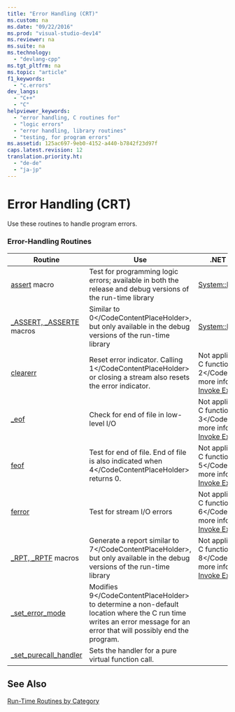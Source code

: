```yaml
---
title: "Error Handling (CRT)"
ms.custom: na
ms.date: "09/22/2016"
ms.prod: "visual-studio-dev14"
ms.reviewer: na
ms.suite: na
ms.technology: 
  - "devlang-cpp"
ms.tgt_pltfrm: na
ms.topic: "article"
f1_keywords: 
  - "c.errors"
dev_langs: 
  - "C++"
  - "C"
helpviewer_keywords: 
  - "error handling, C routines for"
  - "logic errors"
  - "error handling, library routines"
  - "testing, for program errors"
ms.assetid: 125ac697-9eb0-4152-a440-b7842f23d97f
caps.latest.revision: 12
translation.priority.ht: 
  - "de-de"
  - "ja-jp"
---
```

# Error Handling (CRT)
Use these routines to handle program errors.  
  
### Error-Handling Routines  
  
|Routine|Use|.NET Framework equivalent|  
|-------------|---------|-------------------------------|  
|[assert](../vs140/assert-macro--_assert--_wassert.md) macro|Test for programming logic errors; available in both the release and debug versions of the run-time library|[System::Diagnostics::Debug::Assert](https://msdn.microsoft.com/en-us/library/system.diagnostics.debug.assert.aspx)|  
|[_ASSERT, _ASSERTE](../vs140/_assert--_asserte--_assert_expr-macros.md) macros|Similar to <CodeContentPlaceHolder>0\</CodeContentPlaceHolder>, but only available in the debug versions of the run-time library|[System::Diagnostics::Debug::Assert](https://msdn.microsoft.com/en-us/library/system.diagnostics.debug.assert.aspx)|  
|[clearerr](../vs140/clearerr.md)|Reset error indicator. Calling <CodeContentPlaceHolder>1\</CodeContentPlaceHolder> or closing a stream also resets the error indicator.|Not applicable. To call the standard C function, use <CodeContentPlaceHolder>2\</CodeContentPlaceHolder>. For more information, see [Platform Invoke Examples](assetId:///15926806-f0b7-487e-93a6-4e9367ec689f).|  
|[_eof](../vs140/_eof.md)|Check for end of file in low-level I/O|Not applicable. To call the standard C function, use <CodeContentPlaceHolder>3\</CodeContentPlaceHolder>. For more information, see [Platform Invoke Examples](assetId:///15926806-f0b7-487e-93a6-4e9367ec689f).|  
|[feof](../vs140/feof.md)|Test for end of file. End of file is also indicated when <CodeContentPlaceHolder>4\</CodeContentPlaceHolder> returns 0.|Not applicable. To call the standard C function, use <CodeContentPlaceHolder>5\</CodeContentPlaceHolder>. For more information, see [Platform Invoke Examples](assetId:///15926806-f0b7-487e-93a6-4e9367ec689f).|  
|[ferror](../vs140/ferror.md)|Test for stream I/O errors|Not applicable. To call the standard C function, use <CodeContentPlaceHolder>6\</CodeContentPlaceHolder>. For more information, see [Platform Invoke Examples](assetId:///15926806-f0b7-487e-93a6-4e9367ec689f).|  
|[_RPT, _RPTF](../vs140/_rpt--_rptf--_rptw--_rptfw-macros.md) macros|Generate a report similar to <CodeContentPlaceHolder>7\</CodeContentPlaceHolder>, but only available in the debug versions of the run-time library|Not applicable. To call the standard C function, use <CodeContentPlaceHolder>8\</CodeContentPlaceHolder>. For more information, see [Platform Invoke Examples](assetId:///15926806-f0b7-487e-93a6-4e9367ec689f).|  
|[_set_error_mode](../vs140/_set_error_mode.md)|Modifies <CodeContentPlaceHolder>9\</CodeContentPlaceHolder> to determine a non-default location where the C run time writes an error message for an error that will possibly end the program.||  
|[_set_purecall_handler](../vs140/_get_purecall_handler--_set_purecall_handler.md)|Sets the handler for a pure virtual function call.||  
  
## See Also  
 [Run-Time Routines by Category](../vs140/run-time-routines-by-category.md)